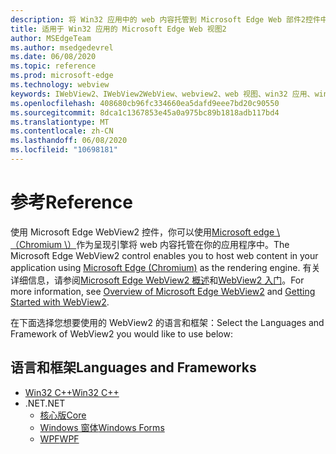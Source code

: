 ```yaml
---
description: 将 Win32 应用中的 web 内容托管到 Microsoft Edge Web 部件2控件中
title: 适用于 Win32 应用的 Microsoft Edge Web 视图2
author: MSEdgeTeam
ms.author: msedgedevrel
ms.date: 06/08/2020
ms.topic: reference
ms.prod: microsoft-edge
ms.technology: webview
keywords: IWebView2、IWebView2WebView、webview2、web 视图、win32 应用、win32、edge、ICoreWebView2、ICoreWebView2Controller、浏览器控件、边缘 html
ms.openlocfilehash: 408680cb96fc334660ea5dafd9eee7bd20c90550
ms.sourcegitcommit: 8dca1c1367853e45a0a975bc89b1818adb117bd4
ms.translationtype: MT
ms.contentlocale: zh-CN
ms.lasthandoff: 06/08/2020
ms.locfileid: "10698181"
---
```

# <span data-ttu-id="c658e-104">参考</span><span class="sxs-lookup"><span data-stu-id="c658e-104">Reference</span></span>

<span data-ttu-id="c658e-105">使用 Microsoft Edge WebView2 控件，你可以使用[Microsoft edge \ （Chromium \）](https://www.microsoftedgeinsider.com)作为呈现引擎将 web 内容托管在你的应用程序中。</span><span class="sxs-lookup"><span data-stu-id="c658e-105">The Microsoft Edge WebView2 control enables you to host web content in your application using [Microsoft Edge \(Chromium\)](https://www.microsoftedgeinsider.com) as the rendering engine.</span></span>  <span data-ttu-id="c658e-106">有关详细信息，请参阅[Microsoft Edge WebView2 概述](./index.md)和[WebView2 入门](gettingstarted/win32.md)。</span><span class="sxs-lookup"><span data-stu-id="c658e-106">For more information, see [Overview of Microsoft Edge WebView2](./index.md) and [Getting Started with WebView2](gettingstarted/win32.md).</span></span>

<span data-ttu-id="c658e-107">在下面选择您想要使用的 WebView2 的语言和框架：</span><span class="sxs-lookup"><span data-stu-id="c658e-107">Select the Languages and Framework of WebView2 you would like to use below:</span></span>

## <span data-ttu-id="c658e-108">语言和框架</span><span class="sxs-lookup"><span data-stu-id="c658e-108">Languages and Frameworks</span></span>

* [<span data-ttu-id="c658e-109">Win32 C++</span><span class="sxs-lookup"><span data-stu-id="c658e-109">Win32 C++</span></span>](reference/win32/0-9-538-reference-webview2.md)
* <span data-ttu-id="c658e-110">.NET</span><span class="sxs-lookup"><span data-stu-id="c658e-110">.NET</span></span>
  * [<span data-ttu-id="c658e-111">核心版</span><span class="sxs-lookup"><span data-stu-id="c658e-111">Core</span></span>](reference/dotnet/0-9-538-reference-webview2.md)
  * [<span data-ttu-id="c658e-112">Windows 窗体</span><span class="sxs-lookup"><span data-stu-id="c658e-112">Windows Forms</span></span>](reference/winforms/0-9-515-reference-webview2.md)
  * [<span data-ttu-id="c658e-113">WPF</span><span class="sxs-lookup"><span data-stu-id="c658e-113">WPF</span></span>](reference/wpf/0-9-515-reference-webview2.md)
